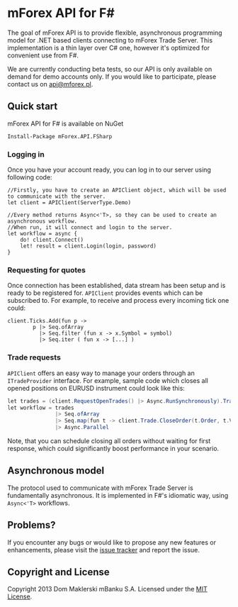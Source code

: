# mForex API for F\# 
The goal of mForex API is to provide flexible, asynchronous programming model for .NET based clients connecting to mForex Trade Server. This implementation is a thin layer over C# one, however it's optimized for convenient use from F#. 

We are currently conducting beta tests, so our API is only available on demand for demo accounts only. If you would like to participate, please contact us on <api@mforex.pl>. 

## Quick start
mForex API for F# is available on NuGet

```
Install-Package mForex.API.FSharp
```

### Logging in 
Once you have your account ready, you can log in to our server using following code:

```f#
//Firstly, you have to create an APIClient object, which will be used to communicate with the server.
let client = APIClient(ServerType.Demo)

//Every method returns Async<'T>, so they can be used to create an asynchronous workflow.
//When run, it will connect and login to the server.
let workflow = async {
    do! client.Connect()
    let! result = client.Login(login, password)
}
```

### Requesting for quotes
Once connection has been established, data stream has been setup and is ready to be registered for. ```APIClient``` provides events which can be subscribed to. For example, to receive and process every incoming tick one could:

```f#
client.Ticks.Add(fun p -> 
        p |> Seq.ofArray
          |> Seq.filter (fun x -> x.Symbol = symbol)
          |> Seq.iter ( fun x -> [...] )
```

### Trade requests
```APIClient``` offers an easy way to manage your orders through an ```ITradeProvider``` interface. For example, sample code which closes all opened positions on EURUSD instrument could look like this:

```c#
let trades = (client.RequestOpenTrades() |> Async.RunSynchronously).Trades
let workflow = trades 
               |> Seq.ofArray
               |> Seq.map(fun t -> client.Trade.CloseOrder(t.Order, t.Volume))
               |> Async.Parallel
```
Note, that you can schedule closing all orders without waiting for first response, which could significantly boost performance in your scenario.

## Asynchronous model
The protocol used to communicate with mForex Trade Server is fundamentally asynchronous. It is implemented in F#'s idiomatic way, using ```Async<'T>``` workflows.

## Problems?
If you encounter any bugs or would like to propose any new features or enhancements, please visit the [issue tracker](https://github.com/mForex/mForex.API/issues) and report the issue. 

## Copyright and License
Copyright 2013 Dom Maklerski mBanku S.A.
Licensed under the [MIT License](https://raw.github.com/mForex/mForex.API.FSharp/master/LICENSE).
